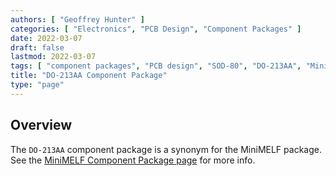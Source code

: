 ```yaml
---
authors: [ "Geoffrey Hunter" ]
categories: [ "Electronics", "PCB Design", "Component Packages" ]
date: 2022-03-07
draft: false
lastmod: 2022-03-07
tags: [ "component packages", "PCB design", "SOD-80", "DO-213AA", "MiniMELF" ]
title: "DO-213AA Component Package"
type: "page"
---
```


## Overview

The `DO-213AA` component package is a synonym for the MiniMELF package. See the [MiniMELF Component Package page](../mini-melf-sod-80-do-213aa-component-package) for more info.
